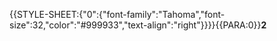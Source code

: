 {{STYLE-SHEET:{"0":{"font-family":"Tahoma","font-size":32,"color":"#999933","text-align":"right"}}}}{{PARA:0}}**2**